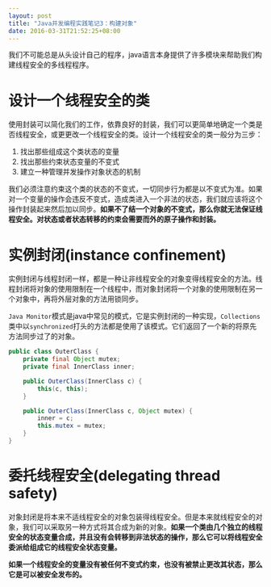 ```yaml
---
layout: post
title: "Java并发编程实践笔记3：构建对象"
date: 2016-03-31T21:52:25+08:00
---
```


我们不可能总是从头设计自己的程序，java语言本身提供了许多模块来帮助我们构建线程安全的多线程程序。

# 设计一个线程安全的类
使用封装可以简化我们的工作，依靠良好的封装，我们可以更简单地确定一个类是否线程安全，或更更改一个线程安全的类。设计一个线程安全的类一般分为三步：

1.  找出那些组成这个类状态的变量
2.  找出那些约束状态变量的不变式
3.  建立一种管理并发操作对象状态的机制

我们必须注意约束这个类的状态的不变式，一切同步行为都是以不变式为准。如果对一个变量的操作会违反不变式，造成类进入一个非法的状态，我们就应该将这个操作封装起来然后加以同步。**如果不了结一个对象的不变式，那么你就无法保证线程安全。对状态或者状态转移的约束会需要而外的原子操作和封装。**

# 实例封闭(instance confinement)
实例封闭与线程封闭一样，都是一种让非线程安全的对象变得线程安全的方法。线程封闭将对象的使用限制在一个线程中，而对象封闭将一个对象的使用限制在另一个对象中，再将外层对象的方法用锁同步。

`Java Monitor`模式是java中常见的模式，它是实例封闭的一种实现，`Collections`类中以`synchronized`打头的方法都是使用了该模式。它们返回了一个新的将原先方法同步过了的对象。

``` java
public class OuterClass {
    private final Object mutex;
    private final InnerClass inner;

    public OuterClass(InnerClass c) {
        this(c, this);
    }

    public OuterClass(InnerClass c, Object mutex) {
        inner = c;
        this.mutex = mutex;
    }
}
```

# 委托线程安全(delegating thread safety)
对象封闭是将本来不适线程安全的对象包装得线程安全。但是本来就线程安全的对象，我们可以采取另一种方式将其合成为新的对象。**如果一个类由几个独立的线程安全的状态变量合成，并且没有会转移到非法状态的操作，那么它可以将线程安全委派给组成它的线程安全状态变量。**

**如果一个线程安全的变量没有被任何不变式约束，也没有被禁止更改其状态，那么它是可以被安全发布的。**

